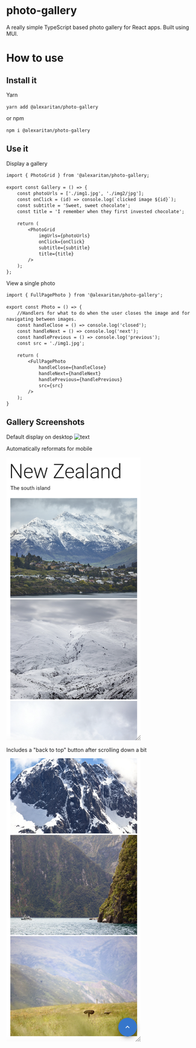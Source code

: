 # photo-gallery

A really simple TypeScript based photo gallery for React apps. Built using MUI.

# How to use

## Install it

Yarn

`yarn add @alexaritan/photo-gallery`

or npm

`npm i @alexaritan/photo-gallery`

## Use it

Display a gallery

```
import { PhotoGrid } from '@alexaritan/photo-gallery;

export const Gallery = () => {
	const photoUrls = ['./img1.jpg', './img2/jpg'];
	const onClick = (id) => console.log(`clicked image ${id}`);
	const subtitle = 'Sweet, sweet chocolate';
	const title = 'I remember when they first invested chocolate';

	return (
		<PhotoGrid
			imgUrls={photoUrls}
			onClick={onClick}
			subtitle={subtitle}
			title={title}
		/>
	);
};
```

View a single photo

```
import { FullPagePhoto } from '@alexaritan/photo-gallery';

export const Photo = () => {
	//Handlers for what to do when the user closes the image and for navigating between images.
	const handleClose = () => console.log('closed');
	const handleNext = () => console.log('next');
	const handlePrevious = () => console.log('previous');
	const src = './img1.jpg';

	return (
		<FullPagePhoto
			handleClose={handleClose}
			handleNext={handleNext}
			handlePrevious={handlePrevious}
			src={src}
		/>
	);
}
```

## Gallery Screenshots

Default display on desktop
![text](./resources/screenshot1.png)

Automatically reformats for mobile

![text](./resources/screenshot2.png)

Includes a "back to top" button after scrolling down a bit

![text](./resources/screenshot3.png)
